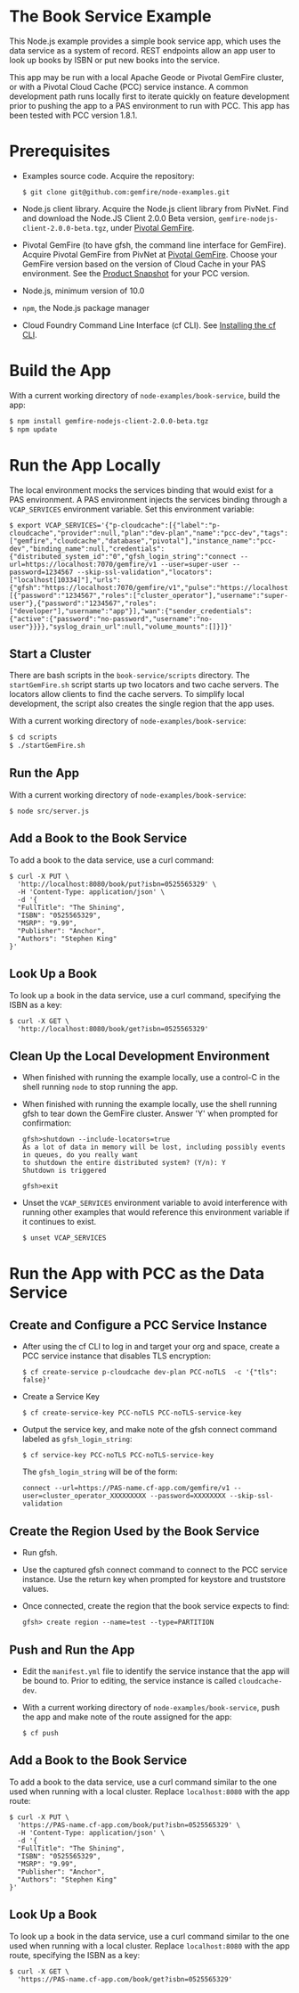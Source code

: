 # The Book Service Example

This Node.js example provides a simple book service app,
which uses the data service as a system of record.
REST endpoints allow an app user to look up books by ISBN
or put new books into the service.

This app may be run with a local Apache Geode or Pivotal GemFire cluster,
or with a Pivotal Cloud Cache (PCC) service instance.
A common development path runs locally first to iterate quickly on feature
development prior to pushing the app to a PAS environment to run with
PCC.
This app has been tested with PCC version 1.8.1.

# Prerequisites

- Examples source code.  Acquire the repository:

    ```
    $ git clone git@github.com:gemfire/node-examples.git
    ```

- Node.js client library. Acquire the Node.js client library from PivNet.
Find and download the Node.JS Client 2.0.0 Beta version, 
`gemfire-nodejs-client-2.0.0-beta.tgz`,
under [Pivotal GemFire](https://network.pivotal.io/products/pivotal-gemfire/).

- Pivotal GemFire (to have gfsh, the command line interface for GemFire).
Acquire Pivotal GemFire from PivNet
at [Pivotal GemFire](https://network.pivotal.io/products/pivotal-gemfire/).
Choose your GemFire version based on the version of Cloud Cache
in your PAS environment.
See the [Product Snapshot](https://docs.pivotal.io/p-cloud-cache/product-snapshot.html) for your PCC version.

- Node.js, minimum version of 10.0

- `npm`, the Node.js package manager

- Cloud Foundry Command Line Interface (cf CLI).  See [Installing the cf CLI](https://docs.cloudfoundry.org/cf-cli/install-go-cli.html).

# Build the App
 
With a current working directory of `node-examples/book-service`,
build the app:

```bash
$ npm install gemfire-nodejs-client-2.0.0-beta.tgz 
$ npm update
```


# Run the App Locally

The local environment mocks the services binding that would exist
for a PAS environment.
A PAS environment injects the services binding through a `VCAP_SERVICES`
environment variable.
Set this environment variable:

```
$ export VCAP_SERVICES='{"p-cloudcache":[{"label":"p-cloudcache","provider":null,"plan":"dev-plan","name":"pcc-dev","tags":["gemfire","cloudcache","database","pivotal"],"instance_name":"pcc-dev","binding_name":null,"credentials":{"distributed_system_id":"0","gfsh_login_string":"connect --url=https://localhost:7070/gemfire/v1 --user=super-user --password=1234567 --skip-ssl-validation","locators":["localhost[10334]"],"urls":{"gfsh":"https://localhost:7070/gemfire/v1","pulse":"https://localhost:7070/pulse"},"users":[{"password":"1234567","roles":["cluster_operator"],"username":"super-user"},{"password":"1234567","roles":["developer"],"username":"app"}],"wan":{"sender_credentials":{"active":{"password":"no-password","username":"no-user"}}}},"syslog_drain_url":null,"volume_mounts":[]}]}'
```

## Start a Cluster

There are bash scripts in the `book-service/scripts` directory.
The `startGemFire.sh` script starts up two locators and two cache servers.
The locators allow clients to find the cache servers.
To simplify local development,
the script also creates the single region that the app uses.

With a current working directory of `node-examples/book-service`:

```bash
$ cd scripts
$ ./startGemFire.sh
```

## Run the App

With a current working directory of `node-examples/book-service`:

```
$ node src/server.js
```

## Add a Book to the Book Service

To add a book to the data service, use a curl command:

```
$ curl -X PUT \
  'http://localhost:8080/book/put?isbn=0525565329' \
  -H 'Content-Type: application/json' \
  -d '{
  "FullTitle": "The Shining",
  "ISBN": "0525565329",
  "MSRP": "9.99",
  "Publisher": "Anchor",
  "Authors": "Stephen King"
}'
```
## Look Up a Book

To look up a book in the data service, use a curl command,
specifying the ISBN as a key:

```
$ curl -X GET \
  'http://localhost:8080/book/get?isbn=0525565329' 
```

## Clean Up the Local Development Environment

- When finished with running the example locally, use a control-C in the shell running `node` to stop running the app.

- When finished with running the example locally, use the shell running gfsh to tear down the GemFire cluster. Answer 'Y' when prompted for confirmation:

    ```
    gfsh>shutdown --include-locators=true
    As a lot of data in memory will be lost, including possibly events in queues, do you really want
    to shutdown the entire distributed system? (Y/n): Y
    Shutdown is triggered
    
    gfsh>exit
    ```

- Unset the `VCAP_SERVICES` environment variable
to avoid interference with running other examples that would
reference this environment variable if it continues to exist.

    ```
    $ unset VCAP_SERVICES
    ```

# Run the App with PCC as the Data Service

## Create and Configure a PCC Service Instance

- After using the cf CLI to log in and target your org and space,
create a PCC service instance that disables TLS encryption: 

    ```
    $ cf create-service p-cloudcache dev-plan PCC-noTLS  -c '{"tls": false}'
    ```

- Create a Service Key

   ```
   $ cf create-service-key PCC-noTLS PCC-noTLS-service-key
   ```

- Output the service key, and make note of the gfsh connect command 
labeled as `gfsh_login_string`:

    ```
    $ cf service-key PCC-noTLS PCC-noTLS-service-key
    ```

    The `gfsh_login_string` will be of the form:

    ```
    connect --url=https://PAS-name.cf-app.com/gemfire/v1 --user=cluster_operator_XXXXXXXXX --password=XXXXXXXX --skip-ssl-validation
    ```

## Create the Region Used by the Book Service

- Run gfsh.

- Use the captured gfsh connect command to connect to the PCC service instance.
Use the return key when prompted for keystore and truststore values.

- Once connected, create the region that the book service expects to find:

    ```
    gfsh> create region --name=test --type=PARTITION
    ```

## Push and Run the App

- Edit the `manifest.yml` file to identify the service instance
that the app will be bound to.
Prior to editing, the service instance is called `cloudcache-dev`.

- With a current working directory of `node-examples/book-service`,
push the app and make note of the route assigned for the app:

    ```
    $ cf push
    ```

## Add a Book to the Book Service

To add a book to the data service, use a curl command similar to the one
used when running with a local cluster.
Replace `localhost:8080` with the app route:

```
$ curl -X PUT \
  'https://PAS-name.cf-app.com/book/put?isbn=0525565329' \
  -H 'Content-Type: application/json' \
  -d '{
  "FullTitle": "The Shining",
  "ISBN": "0525565329",
  "MSRP": "9.99",
  "Publisher": "Anchor",
  "Authors": "Stephen King"
}'
```

## Look Up a Book

To look up a book in the data service,
use a curl command similar to the one
used when running with a local cluster.
Replace `localhost:8080` with the app route,
specifying the ISBN as a key:

```
$ curl -X GET \
  'https://PAS-name.cf-app.com/book/get?isbn=0525565329' 
```

